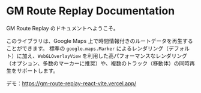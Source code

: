 # GM Route Replay Documentation

GM Route Replay のドキュメントへようこそ。

このライブラリは、Google Maps 上で時間情報付きのルートデータを再生することができます。
標準の `google.maps.Marker` によるレンダリング（デフォルト）に加え、`WebGLOverlayView` を利用した高パフォーマンスなレンダリング（オプション、多数のマーカーに推奨）や、複数のトラック（移動体）の同時再生をサポートします。 

デモ：https://gm-route-replay-react-vite.vercel.app/